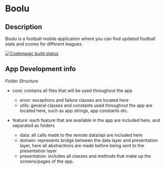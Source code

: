 # Boolu

## Description

Boolu is a football mobile application where you can find updated football stats and scores for different leagues.

[![Codemagic build status](https://api.codemagic.io/apps/60565e55612f0df040cdb6e2/60565e55612f0df040cdb6e1/status_badge.svg)](https://codemagic.io/apps/60565e55612f0df040cdb6e2/60565e55612f0df040cdb6e1/latest_build)

## App Development info

_Folder Structure_

- core: contains all files that will be used throughout the app

  - error: exceptions and failure classes are located here
  - utils: general classes and constants used throughout the app are located here, such as app strings, app constants etc.

- feature: each feature that are available in the app are included here, and separated as folders
  - data: all calls made to the remote data/api are included here
  - domain: represents bridge between the data layer and presentation layer, here all abstractions are made before being sent to the presentation layer
  - presentation: includes all classes and methods that make up the screens/pages of the app.
